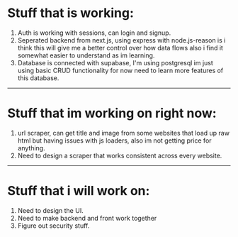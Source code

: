 # Stuff that is working:
1. Auth is working with sessions, can login and signup.
2. Seperated backend from next.js, using express with node.js-reason is i think this will
   give me a better control over how data flows also i find it somewhat easier to understand as im learning.
3. Database is connected with supabase, I'm using postgresql im just using basic CRUD functionality for now
   need to learn more features of this database.
-----------------------------------------------------

# Stuff that im working on right now:
1. url scraper, can get title and image from some websites that load up raw html but
   having issues with js loaders, also im not getting price for anything.
2. Need to design a scraper that works consistent across every website.

-----------------------------------------------------
# Stuff that i will work on:
1. Need to design the UI.
2. Need to make backend and front work together
3. Figure out security stuff.

 
